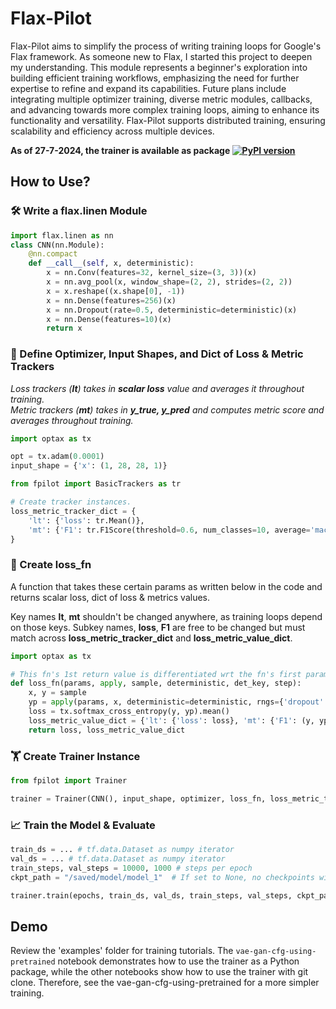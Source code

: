 # Flax-Pilot

Flax-Pilot aims to simplify the process of writing training loops for Google's Flax framework. As someone new to Flax, I started this project to deepen my understanding. This module represents a beginner's exploration into building
efficient training workflows, emphasizing the need for further expertise to refine and expand its capabilities. Future plans include integrating multiple optimizer training, diverse metric modules, callbacks, and advancing towards more complex training
loops, aiming to enhance its functionality and versatility. Flax-Pilot supports distributed training, ensuring scalability and efficiency across multiple devices.

**As of 27-7-2024, the trainer is available as package [![PyPI version](https://img.shields.io/pypi/v/flax-pilot.svg)](https://pypi.org/project/flax-pilot/)**

## How to Use?

### 🛠️ Write a flax.linen Module

```python
import flax.linen as nn
class CNN(nn.Module):
    @nn.compact
    def __call__(self, x, deterministic):
        x = nn.Conv(features=32, kernel_size=(3, 3))(x)
        x = nn.avg_pool(x, window_shape=(2, 2), strides=(2, 2))
        x = x.reshape((x.shape[0], -1))  
        x = nn.Dense(features=256)(x)
        x = nn.Dropout(rate=0.5, deterministic=deterministic)(x)
        x = nn.Dense(features=10)(x)
        return x
```

### 🔧 Define Optimizer, Input Shapes, and Dict of Loss & Metric Trackers
*Loss trackers (**lt**) takes in **scalar loss** value and averages it throughout training.*<br>
*Metric trackers (**mt**) takes in **y_true, y_pred** and computes metric score and averages throughout training.*<br>

```python
import optax as tx

opt = tx.adam(0.0001)
input_shape = {'x': (1, 28, 28, 1)}

from fpilot import BasicTrackers as tr

# Create tracker instances.
loss_metric_tracker_dict = {
    'lt': {'loss': tr.Mean()},
    'mt': {'F1': tr.F1Score(threshold=0.6, num_classes=10, average='macro')}
}
```

### 🧮 Create loss_fn
A function that takes these certain params as written below in the code and returns scalar loss, dict of loss & metrics values.<br>

Key names **lt**, **mt** shouldn't be changed anywhere, as training loops depend on those keys. Subkey names, **loss**, **F1** are free to be changed
but must match across **loss_metric_tracker_dict** and **loss_metric_value_dict**.<br>
```python
import optax as tx

# This fn's 1st return value is differentiated wrt the fn's first param.
def loss_fn(params, apply, sample, deterministic, det_key, step):
    x, y = sample
    yp = apply(params, x, deterministic=deterministic, rngs={'dropout': det_key})
    loss = tx.softmax_cross_entropy(y, yp).mean()
    loss_metric_value_dict = {'lt': {'loss': loss}, 'mt': {'F1': (y, yp)}}
    return loss, loss_metric_value_dict
```

### 🏋️ Create Trainer Instance

```python
from fpilot import Trainer

trainer = Trainer(CNN(), input_shape, optimizer, loss_fn, loss_metric_tracker_dict)
```

### 📈 Train the Model & Evaluate
```python
train_ds = ... # tf.data.Dataset as numpy iterator
val_ds = ... # tf.data.Dataset as numpy iterator
train_steps, val_steps = 10000, 1000 # steps per epoch
ckpt_path = "/saved/model/model_1"  # If set to None, no checkpoints will be saved during training.

trainer.train(epochs, train_ds, val_ds, train_steps, val_steps, ckpt_path)
```

## Demo
Review the 'examples' folder for training tutorials. The `vae-gan-cfg-using-pretrained` notebook demonstrates how to use 
the trainer as a Python package, while the other notebooks show how to use the trainer with git clone. 
Therefore, see the vae-gan-cfg-using-pretrained for a more simpler training.

